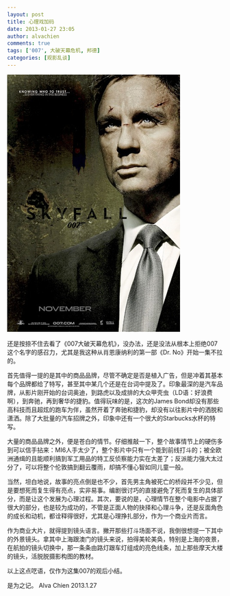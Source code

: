 ```yaml
---
layout: post
title: 心理戏加码
date: 2013-01-27 23:05
author: alvachien
comments: true
tags: ['007', 大破天幕危机, 邦德]
categories: [观影乱谈]
---
```

![007 SkyFall](/assets/uploads/2013/01/007_SkyFall.jpg)

还是按捺不住去看了《007大破天幕危机》，没办法，还是没法从根本上拒绝007这个名字的感召力，尤其是我这种从肖恩康纳利的第一部《Dr. No》开始一集不拉的。

首先值得一提的是其中的商品品牌，尽管不确定是否是植入广告，但是冲着其基本每个品牌都给了特写，甚至其中某几个还是在台词中提及了。印象最深的是汽车品牌，从影片刚开始的台词奥迪，到路虎以及成排的大众甲壳虫（LD语：好浪费啊），到奔驰，再到奢华的捷豹。值得玩味的是，这次的James Bond却没有那些高科技而且超炫的跑车为伴，虽然开着了奔驰和捷豹，却没有以往影片中的洒脱和潇洒。除了大批量的汽车招牌之外，印象中还有一个很大的Starbucks水杯的特写。

大量的商品品牌之外，便是苍白的情节。仔细推敲一下，整个故事情节上的硬伤多到可以信手拈来：MI6人手太少了，整个影片中只有一个能到前线打斗的；被全欧洲通缉的且能顺利搞到军工用品的特工反侦察能力实在太差了；反派能力强大太过分了，可以将整个伦敦搞到翻云覆雨，却搞不懂心智如同儿童一般。

当然，坦白地说，故事的亮点倒是也不少，首先男主角被死亡的桥段并不少见，但是要想死而复生得有亮点，实非易事。编剧很讨巧的直接避免了死而复生的具体部分，而是让这个发展为心理过程。其次，要说的是，心理情节在整个电影中占据了很大的部分，也是较为成功的，不管是正面人物的抉择和心理斗争，还是反面角色的成长和动机，都诠释得很好，尤其是心理挣扎部分，作为一个商业片而言。

作为商业大片，就得提到镜头语言。撇开那些打斗场面不说，我倒很想提一下其中的外景镜头。拿其中上海跟澳门的镜头来说，拍得美轮美奂，特别是上海的夜景，在航拍的镜头切换中，那一条条由路灯跟车灯组成的亮色线条，加上那些摩天大楼的镜头，活脱脱摄影构图的教材。

以上这点呓语，仅作为这集007的观后小结。

是为之记。
Alva Chien
2013.1.27
